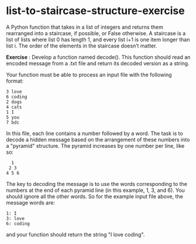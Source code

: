 # list-to-staircase-structure-exercise

A Python function that takes in a list of integers and returns them rearranged into a staircase, if possible, or False otherwise. A staircase is a list of lists where list 0 has length 1, and every list i+1 is one item longer than list i. The order of the elements in the staircase doesn’t matter.

**Exercise** : Develop a function named decode(). This function should read an encoded message from a .txt file and return its decoded version as a string.

Your function must be able to process an input file with the following format:

    3 love
    6 coding
    2 dogs
    4 cats
    1 I
    5 you
    7 bdc

In this file, each line contains a number followed by a word. The task is to decode a hidden message based on the arrangement of these numbers into a "pyramid" structure. The pyramid increases by one number per line, like so:

      1
     2 3
    4 5 6

The key to decoding the message is to use the words corresponding to the numbers at the end of each pyramid line (in this example, 1, 3, and 6). You should ignore all the other words. So for the example input file above, the message words are:

    1: I
    3: love
    6: coding
   
and your function should return the string "I love coding".

